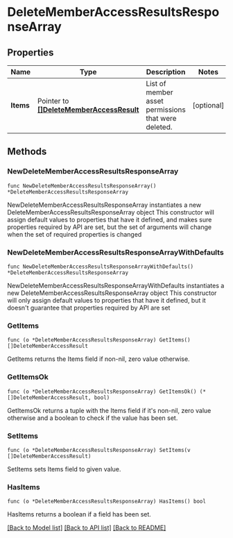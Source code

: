# DeleteMemberAccessResultsResponseArray

## Properties

Name | Type | Description | Notes
------------ | ------------- | ------------- | -------------
**Items** | Pointer to [**[]DeleteMemberAccessResult**](DeleteMemberAccessResult.md) | List of member asset permissions that were deleted. | [optional] 

## Methods

### NewDeleteMemberAccessResultsResponseArray

`func NewDeleteMemberAccessResultsResponseArray() *DeleteMemberAccessResultsResponseArray`

NewDeleteMemberAccessResultsResponseArray instantiates a new DeleteMemberAccessResultsResponseArray object
This constructor will assign default values to properties that have it defined,
and makes sure properties required by API are set, but the set of arguments
will change when the set of required properties is changed

### NewDeleteMemberAccessResultsResponseArrayWithDefaults

`func NewDeleteMemberAccessResultsResponseArrayWithDefaults() *DeleteMemberAccessResultsResponseArray`

NewDeleteMemberAccessResultsResponseArrayWithDefaults instantiates a new DeleteMemberAccessResultsResponseArray object
This constructor will only assign default values to properties that have it defined,
but it doesn't guarantee that properties required by API are set

### GetItems

`func (o *DeleteMemberAccessResultsResponseArray) GetItems() []DeleteMemberAccessResult`

GetItems returns the Items field if non-nil, zero value otherwise.

### GetItemsOk

`func (o *DeleteMemberAccessResultsResponseArray) GetItemsOk() (*[]DeleteMemberAccessResult, bool)`

GetItemsOk returns a tuple with the Items field if it's non-nil, zero value otherwise
and a boolean to check if the value has been set.

### SetItems

`func (o *DeleteMemberAccessResultsResponseArray) SetItems(v []DeleteMemberAccessResult)`

SetItems sets Items field to given value.

### HasItems

`func (o *DeleteMemberAccessResultsResponseArray) HasItems() bool`

HasItems returns a boolean if a field has been set.


[[Back to Model list]](../README.md#documentation-for-models) [[Back to API list]](../README.md#documentation-for-api-endpoints) [[Back to README]](../README.md)


